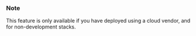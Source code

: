 <!-- usedin: [ _legacy_docker/AddOns/load-balancer-v1.md, _maestro/AddOns/load-balancer-v1.md, _node/addons/load-balancer-v1.md, _rails/AddOns/load-balancer-v1.md] -->


### Note

This feature is only available if you have deployed using a cloud vendor, and for non-development stacks.




